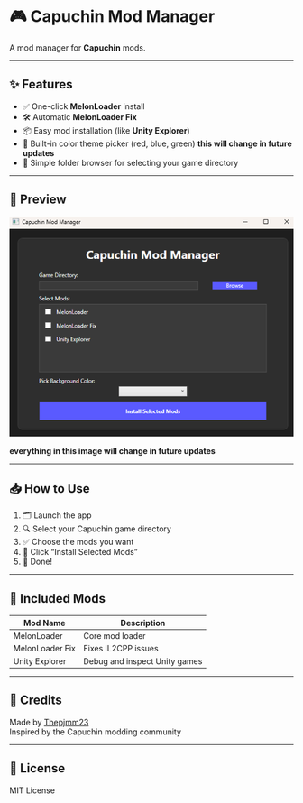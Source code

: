 # 🎮 Capuchin Mod Manager

A mod manager for **Capuchin** mods.

---

## ✨ Features

- ✅ One-click **MelonLoader** install
- 🛠️ Automatic **MelonLoader Fix**
- 📦 Easy mod installation (like **Unity Explorer**)
- 🎨 Built-in color theme picker (red, blue, green) **this will change in future updates**
- 📁 Simple folder browser for selecting your game directory

---

## 📸 Preview

![Capuchin Mod Manager UI](https://github.com/Thepjmm23/Capuchin-Mod-Manager/blob/main/image.png?raw=true)

**everything in this image will change in future updates**

---

## 📥 How to Use

1. 🗂️ Launch the app  
2. 🔍 Select your Capuchin game directory  
3. ✅ Choose the mods you want  
4. 🚀 Click “Install Selected Mods”  
5. 🎉 Done!

---

## 🧩 Included Mods

| Mod Name         | Description                                |
|------------------|--------------------------------------------|
| MelonLoader      | Core mod loader                            |
| MelonLoader Fix  | Fixes IL2CPP issues                        |
| Unity Explorer   | Debug and inspect Unity games              |

---

## 🧠 Credits

Made by [Thepjmm23](https://github.com/Thepjmm23)  
Inspired by the Capuchin modding community 

---

## 📄 License

MIT License
